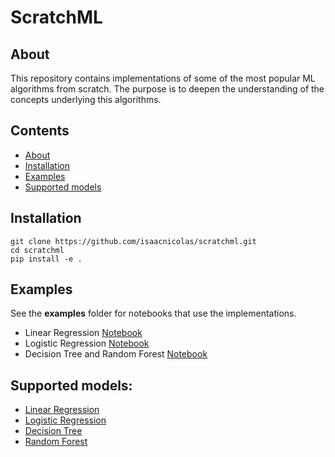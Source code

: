 # ScratchML
## About
This repository contains implementations of some of the most popular ML algorithms from scratch. The purpose is to deepen the understanding of the concepts underlying this algorithms.

## Contents
- [About](#about)
- [Installation](#installation)
- [Examples](#examples)
- [Supported models](#supported-models)

## Installation
```shell
git clone https://github.com/isaacnicolas/scratchml.git
cd scratchml
pip install -e .
```

## Examples
See the **examples** folder for notebooks that use the implementations.
- Linear Regression [Notebook](examples/LinearRegression.ipynb)
- Logistic Regression [Notebook](examples/LogisticRegression.ipynb)
- Decision Tree and Random Forest [Notebook](examples/DecisionTree.ipynb)

## Supported models:
- [Linear Regression](scratchml/supervised_learning/linear.py)
- [Logistic Regression](scratchml/supervised_learning/linear.py)
- [Decision Tree](scratchml/supervised_learning/tree.py)
- [Random Forest](scratchml/supervised_learning/random_forest.py)